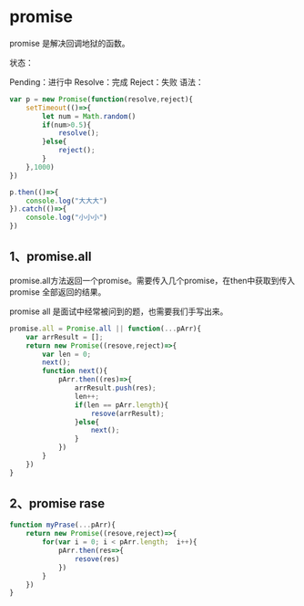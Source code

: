 # promise





promise 是解决回调地狱的函数。

状态：

Pending：进行中
Resolve：完成
Reject：失败
语法：

```js
var p = new Promise(function(resolve,reject){
    setTimeout(()=>{
        let num = Math.random()
        if(num>0.5){
            resolve();
        }else{
            reject();
        }
    },1000)
})

p.then(()=>{
    console.log("大大大")
}).catch(()=>{
    console.log("小小小")
})
```




## 1、promise.all
promise.all方法返回一个promise。需要传入几个promise，在then中获取到传入 promise 全部返回的结果。

promise all 是面试中经常被问到的题，也需要我们手写出来。

```js
promise.all = Promise.all || function(...pArr){
    var arrResult = [];
    return new Promise((resove,reject)=>{
        var len = 0;
        next();
        function next(){
            pArr.then((res)=>{
                arrResult.push(res);
                len++;
                if(len == pArr.length){
                    resove(arrResult);
                }else{
                    next();
                }
            })
        }
    })
}
```



## 2、promise rase



```js
function myPrase(...pArr){
    return new Promise((resove,reject)=>{
    	for(var i = 0; i < pArr.length;  i++){
        	pArr.then(res=>{
                resove(res)
            })
    	}  
    })
}
```


